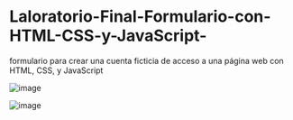 # Laloratorio-Final-Formulario-con-HTML-CSS-y-JavaScript-
formulario para crear una cuenta ficticia de acceso a una página web con HTML, CSS, y JavaScript

![image](https://github.com/maiaaaam/Laloratorio-Final-Formulario-con-HTML-CSS-y-JavaScript-/assets/112764486/17f4902d-216f-4d24-9f5f-0d57b28cf226)

![image](https://github.com/maiaaaam/Laloratorio-Final-Formulario-con-HTML-CSS-y-JavaScript-/assets/112764486/43483165-ac03-4223-8a2f-7e4bfbf73525)
